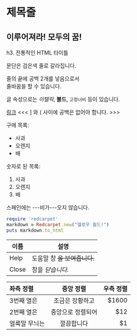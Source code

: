 제목줄
=======  
이루어져라! 모두의 꿈!
-----------

h3. 전통적인 HTML 타이틀

문단은 검은색 줄로
갈라집니다.

줄의 끝에 공백 2개를 넣음으로서  
줄바꿈을 할 수 있습니다.

글 속성으로는 *이탤릭*,
**볼드**, `고정너비` 등이 있습니다.

[링크](http://example.com) 
 <<<   ] 와 ( 사이에 공백은 없어야 합니다. >>>

구매 목록:

  * 사과
  * 오렌지
  * 배
 
숫자로 된 목록:
 
  1. 사과
  2. 오렌지
  3. 배

스페인에는 ---비가---오지
않습니다.

```ruby
require 'redcarpet'
markdown = Redcarpet.new("헬로우 월드!")
puts markdown.to_html
```

| 이름 | 설명          |
| ------------- | ----------- |
| Help      | 도움말 창 ~~을 보여줍니다.~~|
| Close     | 창을 _닫습니다._ |

| 좌측 정렬     | 중앙 정렬         | 우측 정렬 |
| :------------ |:-----------------:| ---------:|
| 3번째 열은    | 조금은 장황하고   | $1600     |
| 2번째 열은    | 중앙으로 정렬되어 |   $12     |
| 얼룩말 무늬는 | 깔끔합니다        |    $1     |
